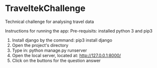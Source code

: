# TraveltekChallenge
Technical challenge for analysing travel data

Instructions for running the app:
Pre-requisits: installed python 3 and pip3

1. Install django by the command: pip3 install django
2. Open the project's directory
3. Type in: python manage.py runserver
4. Open the local server, located at: http://127.0.0.1:8000/
5. Click on the buttons for the question answer
